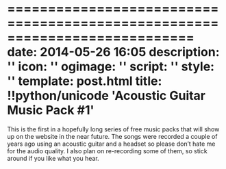 ===========================================================================
date: 2014-05-26 16:05
description: ''
icon: ''
ogimage: ''
script: ''
style: ''
template: post.html
title: !!python/unicode 'Acoustic Guitar Music Pack #1'
===========================================================================

This is the first in a hopefully long series of free music packs that will show up on the website in the near future. The songs were recorded a couple of years ago using an acoustic guitar and a headset so please don’t hate me for the audio quality. I also plan on re-recording some of them, so stick around if you like what you hear.